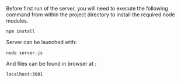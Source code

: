 Before first run of the server, you will need to execute the following command from within the project directory to install the required node modules.

```
npm install
```

Server can be launched with:
```
node server.js
```

And files can be found in browser at :

```
localhost:3001
```

